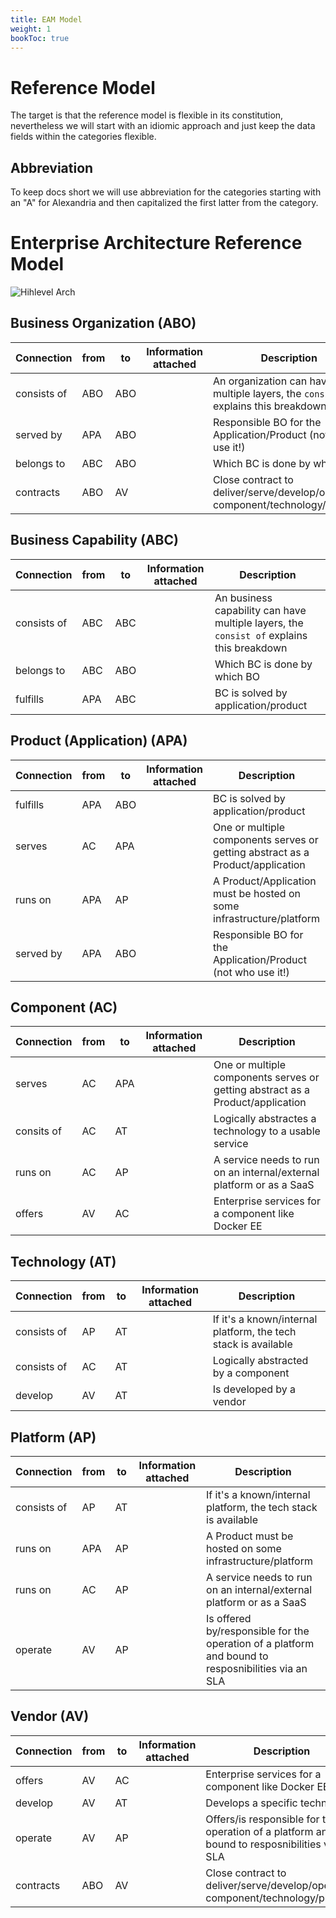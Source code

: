 ```yaml
---
title: EAM Model
weight: 1
bookToc: true
---
```


# Reference Model
The target is that the reference model is flexible in its constitution, nevertheless we will start with an idiomic approach and just keep the data fields within the categories flexible.

## Abbreviation
To keep docs short we will use abbreviation for the categories starting with an "A" for Alexandria and then capitalized the first latter from the category.

# Enterprise Architecture Reference Model
![Hihlevel Arch](/Reference_Model.png)

## Business Organization (ABO)
|  Connection	|  from	| to |  Information attached	| Description|
|-	|-	|-	|-	|- |
| consists of 	| ABO 	|  ABO	|  	| An organization can have multiple layers, the `consist of` explains this breakdown 	|
|  served by	|  APA	| ABO 	|  	| Responsible BO for the Application/Product (not who use it!) |
|  belongs to	|  ABC	| ABO 	|  	| Which BC is done by which BO	|
|  contracts	|  ABO	| AV 	|  	| Close contract to deliver/serve/develop/operate a component/technology/platform 	|

## Business Capability (ABC)
|  Connection	|  from	| to |  Information attached	| Description|
|-	|-	|-	|-	|- |
| consists of 	| ABC 	|  ABC	|  	| An business capability can have multiple layers, the `consist of` explains this breakdown 	|
|  belongs to	|  ABC	| ABO 	|  	| Which BC is done by which BO 	|
|  fulfills	|  APA	| ABC 	|  	| BC is solved by application/product	|

## Product (Application) (APA)
|  Connection	|  from	| to |  Information attached	| Description|
|-	|-	|-	|-	|- |
| fulfills 	| APA 	|  ABO	|  	| BC is solved by application/product 	|
| serves 	| AC 	| APA 	|  	| One or multiple components serves or getting abstract as a Product/application 	|
| runs on 	| APA 	| AP 	|  	| A Product/Application must be hosted on some infrastructure/platform 	|
| served by 	| APA 	| ABO 	|  	|  Responsible BO for the Application/Product (not who use it!) 	|

## Component (AC)
|  Connection	|  from	| to |  Information attached	| Description|
|-	|-	|-	|-	|- |
| serves 	| AC 	|  APA	|  	| One or multiple components serves or getting abstract as a Product/application	|
|  consits of	|  AC	| AT 	|  	| Logically abstractes a technology to a usable service 	|
|  runs on	|  AC	|  AP	|  	|  A service needs to run on an internal/external platform or as a SaaS	|
|  offers	|  AV	|  AC	|  	| Enterprise services for a component like Docker EE 	|

## Technology (AT)
|  Connection	|  from	| to |  Information attached	| Description|
|-	|-	|-	|-	|- |
| consists of 	| AP 	|  AT	|  	| If it's a known/internal platform, the tech stack is available	|
|  consists of	|  AC	|  AT	|  	| Logically abstracted by a component	|
|  develop	|  AV	|  AT	|  	| Is developed by a vendor	|

## Platform (AP)
|  Connection	|  from	| to |  Information attached	| Description|
|-	|-	|-	|-	|- |
| consists of 	| AP 	|  AT	|  	| If it's a known/internal platform, the tech stack is available	|
|  runs on	|  APA	| AP 	|  	| A Product must be hosted on some infrastructure/platform	|
|  runs on	|  AC	|  AP	|  	| A service needs to run on an internal/external platform or as a SaaS	|
|  operate	|  AV	|  AP	|  	| Is offered by/responsible for the operation of a platform and bound to resposnibilities via an SLA 	|

## Vendor (AV)
|  Connection	|  from	| to |  Information attached	| Description|
|-	|-	|-	|-	|- |
| offers 	| AV 	|  AC	|  	| Enterprise services for a component like Docker EE	|
|  develop	|  AV	| AT 	|  	| Develops a specific technology	|
|  operate	|  AV	|  AP	|  	| Offers/is responsible for the operation of a platform and bound to resposnibilities via an SLA 	|
|  contracts	|  ABO	| AV 	|  	| Close contract to deliver/serve/develop/operate a component/technology/platform 	|